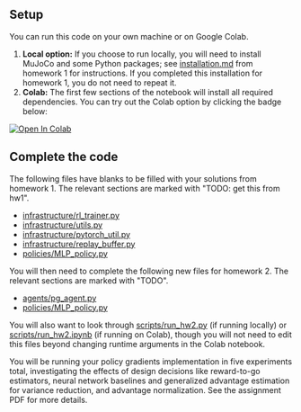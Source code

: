 ## Setup

You can run this code on your own machine or on Google Colab.

1. **Local option:** If you choose to run locally, you will need to install MuJoCo and some Python packages; see [installation.md](../hw1/installation.md) from homework 1 for instructions. If you completed this installation for homework 1, you do not need to repeat it.
2. **Colab:** The first few sections of the notebook will install all required dependencies. You can try out the Colab option by clicking the badge below:

[![Open In Colab](https://colab.research.google.com/assets/colab-badge.svg)](https://colab.research.google.com/github/cmuroboticsdrl/16831_hw_F22/blob/main/hw2/rob831/scripts/run_hw2.ipynb)

## Complete the code

The following files have blanks to be filled with your solutions from homework 1. The relevant sections are marked with "TODO: get this from hw1".

- [infrastructure/rl_trainer.py](rob831/infrastructure/rl_trainer.py)
- [infrastructure/utils.py](rob831/infrastructure/utils.py)
- [infrastructure/pytorch_util.py](rob831/infrastructure/pytorch_util.py)
- [infrastructure/replay_buffer.py](rob831/infrastructure/replay_buffer.py)
- [policies/MLP_policy.py](rob831/policies/MLP_policy.py)

You will then need to complete the following new files for homework 2. The relevant sections are marked with "TODO".
- [agents/pg_agent.py](rob831/agents/pg_agent.py)
- [policies/MLP_policy.py](rob831/policies/MLP_policy.py)

You will also want to look through [scripts/run_hw2.py](rob831/scripts/run_hw2.py) (if running locally) or [scripts/run_hw2.ipynb](rob831/scripts/run_hw2.ipynb) (if running on Colab), though you will not need to edit this files beyond changing runtime arguments in the Colab notebook.

You will be running your policy gradients implementation in five experiments total, investigating the effects of design decisions like reward-to-go estimators, neural network baselines and generalized advantage estimation for variance reduction, and advantage normalization. See the assignment PDF for more details.
